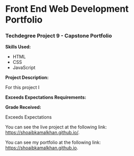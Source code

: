 # Front End Web Development Portfolio
### Techdegree Project 9 - Capstone Portfolio

**Skills Used:**

- HTML
- CSS
- JavaScript

**Project Description:**

For this project I 

**Exceeds Expectations Requirements:**



**Grade Received:**

Exceeds Expectations

You can see the live project at the following link: https://shoaibkamalkhan.github.io/.

You can see my portfolio at the following link: https://shoaibkamalkhan.github.io.
